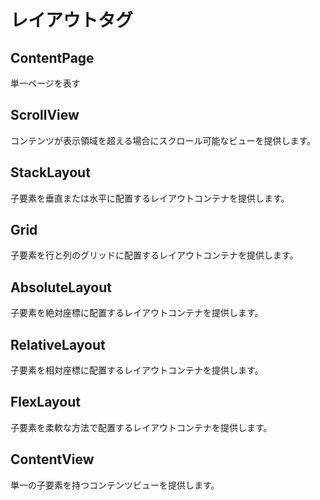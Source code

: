 # レイアウトタグ
## ContentPage
単一ページを表す

## ScrollView
コンテンツが表示領域を超える場合にスクロール可能なビューを提供します。

## StackLayout
子要素を垂直または水平に配置するレイアウトコンテナを提供します。

## Grid
子要素を行と列のグリッドに配置するレイアウトコンテナを提供します。

## AbsoluteLayout
子要素を絶対座標に配置するレイアウトコンテナを提供します。

## RelativeLayout
子要素を相対座標に配置するレイアウトコンテナを提供します。

## FlexLayout
子要素を柔軟な方法で配置するレイアウトコンテナを提供します。

## ContentView
単一の子要素を持つコンテンツビューを提供します。
